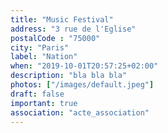 ```yaml
---
title: "Music Festival"
address: "3 rue de l'Eglise"
postalCode : "75000"
city: "Paris"
label: "Nation"
when: "2019-10-01T20:57:25+02:00"
description: "bla bla bla"
photos: ["/images/default.jpeg"]
draft: false
important: true
association: "acte_association"
---
```

